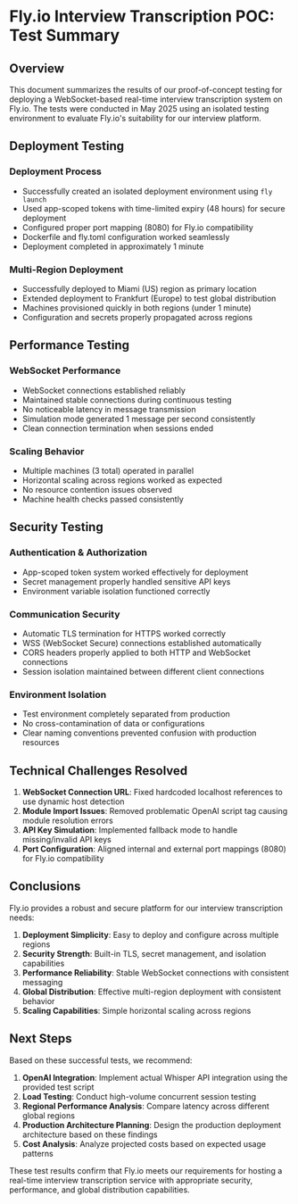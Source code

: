 # Fly.io Interview Transcription POC: Test Summary

## Overview

This document summarizes the results of our proof-of-concept testing for deploying a WebSocket-based real-time interview transcription system on Fly.io. The tests were conducted in May 2025 using an isolated testing environment to evaluate Fly.io's suitability for our interview platform.

## Deployment Testing

### Deployment Process
- Successfully created an isolated deployment environment using `fly launch`
- Used app-scoped tokens with time-limited expiry (48 hours) for secure deployment
- Configured proper port mapping (8080) for Fly.io compatibility
- Dockerfile and fly.toml configuration worked seamlessly
- Deployment completed in approximately 1 minute

### Multi-Region Deployment
- Successfully deployed to Miami (US) region as primary location
- Extended deployment to Frankfurt (Europe) to test global distribution
- Machines provisioned quickly in both regions (under 1 minute)
- Configuration and secrets properly propagated across regions

## Performance Testing

### WebSocket Performance
- WebSocket connections established reliably
- Maintained stable connections during continuous testing
- No noticeable latency in message transmission
- Simulation mode generated 1 message per second consistently
- Clean connection termination when sessions ended

### Scaling Behavior
- Multiple machines (3 total) operated in parallel
- Horizontal scaling across regions worked as expected
- No resource contention issues observed
- Machine health checks passed consistently

## Security Testing

### Authentication & Authorization
- App-scoped token system worked effectively for deployment
- Secret management properly handled sensitive API keys
- Environment variable isolation functioned correctly

### Communication Security
- Automatic TLS termination for HTTPS worked correctly
- WSS (WebSocket Secure) connections established automatically
- CORS headers properly applied to both HTTP and WebSocket connections
- Session isolation maintained between different client connections

### Environment Isolation
- Test environment completely separated from production
- No cross-contamination of data or configurations
- Clear naming conventions prevented confusion with production resources

## Technical Challenges Resolved

1. **WebSocket Connection URL**: Fixed hardcoded localhost references to use dynamic host detection
2. **Module Import Issues**: Removed problematic OpenAI script tag causing module resolution errors
3. **API Key Simulation**: Implemented fallback mode to handle missing/invalid API keys
4. **Port Configuration**: Aligned internal and external port mappings (8080) for Fly.io compatibility

## Conclusions

Fly.io provides a robust and secure platform for our interview transcription needs:

1. **Deployment Simplicity**: Easy to deploy and configure across multiple regions
2. **Security Strength**: Built-in TLS, secret management, and isolation capabilities
3. **Performance Reliability**: Stable WebSocket connections with consistent messaging
4. **Global Distribution**: Effective multi-region deployment with consistent behavior
5. **Scaling Capabilities**: Simple horizontal scaling across regions

## Next Steps

Based on these successful tests, we recommend:

1. **OpenAI Integration**: Implement actual Whisper API integration using the provided test script
2. **Load Testing**: Conduct high-volume concurrent session testing
3. **Regional Performance Analysis**: Compare latency across different global regions
4. **Production Architecture Planning**: Design the production deployment architecture based on these findings
5. **Cost Analysis**: Analyze projected costs based on expected usage patterns

These test results confirm that Fly.io meets our requirements for hosting a real-time interview transcription service with appropriate security, performance, and global distribution capabilities. 